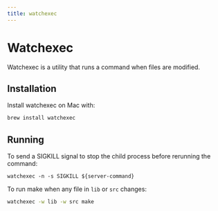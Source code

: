 ```yaml
---
title: watchexec
---
```


# Watchexec

Watchexec is a utility that runs a command when files are modified.

## Installation

Install watchexec on Mac with:

```sh
brew install watchexec
```

## Running

To send a SIGKILL signal to stop the child process before rerunning the
command:

`watchexec -n -s SIGKILL ${server-command}`

To run make when any file in `lib` or `src` changes:

```sh
watchexec -w lib -w src make
```
